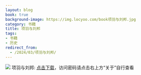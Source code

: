 ```yaml
---
layout: blog
book: true
background-image: https://img.locyoo.com/book项羽与刘邦.jpg
category: 书籍
title: 项羽与刘邦
tags:
- 书籍
- 历史
redirect_from:
  - /2024/03/项羽与刘邦/
---
```

![](https://img.locyoo.com/book项羽与刘邦.jpg)
项羽与刘邦: <a name = "ref1" href="https://url18.ctfile.com/f/50983618-1323175087-bc26ba?p=3619">点击下载</a>，访问密码请点击右上方“关于”自行查看